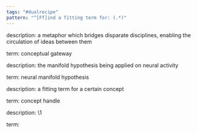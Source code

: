 ```yaml
---
tags: "#dualrecipe"
pattern: "^[Ff]ind a fitting term for: (.*)"
---
```


description: a metaphor which bridges disparate disciplines, enabling the circulation of ideas between them

term: conceptual gateway

description: the manifold hypothesis being applied on neural activity

term: neural manifold hypothesis

description: a fitting term for a certain concept

term: concept handle

description: \1

term: 